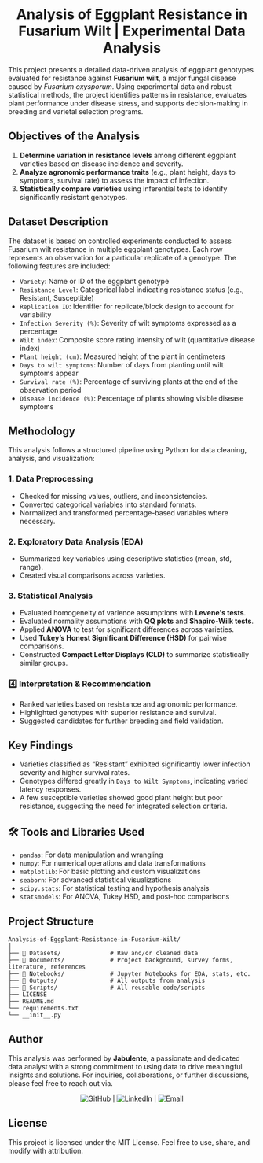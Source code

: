 <h1 align='center'> Analysis of Eggplant Resistance in Fusarium Wilt | Experimental Data Analysis</h1>

This project presents a detailed data-driven analysis of eggplant genotypes evaluated for resistance against **Fusarium wilt**, a major fungal disease caused by *Fusarium oxysporum*. Using experimental data and robust statistical methods, the project identifies patterns in resistance, evaluates plant performance under disease stress, and supports decision-making in breeding and varietal selection programs.


## Objectives of the Analysis

1. **Determine variation in resistance levels** among different eggplant varieties based on disease incidence and severity.
2. **Analyze agronomic performance traits** (e.g., plant height, days to symptoms, survival rate) to assess the impact of infection.
3. **Statistically compare varieties** using inferential tests to identify significantly resistant genotypes.


## Dataset Description

The dataset is based on controlled experiments conducted to assess Fusarium wilt resistance in multiple eggplant genotypes. Each row represents an observation for a particular replicate of a genotype. The following features are included:

- `Variety`: Name or ID of the eggplant genotype  
- `Resistance Level`: Categorical label indicating resistance status (e.g., Resistant, Susceptible)  
- `Replication ID`: Identifier for replicate/block design to account for variability  
- `Infection Severity (%)`: Severity of wilt symptoms expressed as a percentage  
- `Wilt index`: Composite score rating intensity of wilt (quantitative disease index)  
- `Plant height (cm)`: Measured height of the plant in centimeters  
- `Days to wilt symptoms`: Number of days from planting until wilt symptoms appear  
- `Survival rate (%)`: Percentage of surviving plants at the end of the observation period  
- `Disease incidence (%)`: Percentage of plants showing visible disease symptoms  


## Methodology

This analysis follows a structured pipeline using Python for data cleaning, analysis, and visualization:

### 1. Data Preprocessing
- Checked for missing values, outliers, and inconsistencies.
- Converted categorical variables into standard formats.
- Normalized and transformed percentage-based variables where necessary.

### 2. Exploratory Data Analysis (EDA)
- Summarized key variables using descriptive statistics (mean, std, range).
- Created visual comparisons across varieties.

### 3. Statistical Analysis
- Evaluated homogeneity of varience assumptions with **Levene's tests**.
- Evaluated normality assumptions with **QQ plots** and **Shapiro-Wilk tests**.
- Applied **ANOVA** to test for significant differences across varieties.
- Used **Tukey’s Honest Significant Difference (HSD)** for pairwise comparisons.
- Constructed **Compact Letter Displays (CLD)** to summarize statistically similar groups.

### 4️⃣ Interpretation & Recommendation
- Ranked varieties based on resistance and agronomic performance.
- Highlighted genotypes with superior resistance and survival.
- Suggested candidates for further breeding and field validation.


## Key Findings

- Varieties classified as “Resistant” exhibited significantly lower infection severity and higher survival rates.
- Genotypes differed greatly in `Days to Wilt Symptoms`, indicating varied latency responses.
- A few susceptible varieties showed good plant height but poor resistance, suggesting the need for integrated selection criteria.


## 🛠 Tools and Libraries Used

- `pandas`: For data manipulation and wrangling  
- `numpy`: For numerical operations and data transformations  
- `matplotlib`: For basic plotting and custom visualizations  
- `seaborn`: For advanced statistical visualizations  
- `scipy.stats`: For statistical testing and hypothesis analysis  
- `statsmodels`: For ANOVA, Tukey HSD, and post-hoc comparisons  


## Project Structure
```
Analysis-of-Eggplant-Resistance-in-Fusarium-Wilt/
│
├── 📁 Datasets/              # Raw and/or cleaned data
├── 📁 Documents/             # Project background, survey forms, literature, references
├── 📁 Notebooks/             # Jupyter Notebooks for EDA, stats, etc.
├── 📁 Outputs/               # All outputs from analysis
├── 📁 Scripts/               # All reusable code/scripts
├── LICENSE
├── README.md
└── requirements.txt
└── __init__.py
```

## Author

This analysis was performed by **Jabulente**, a passionate and dedicated data analyst with a strong commitment to using data to drive meaningful insights and solutions. For inquiries, collaborations, or further discussions, please feel free to reach out via.  


<div align="center">  
    
[![GitHub](https://img.shields.io/badge/GitHub-Jabulente-black?logo=github)](https://github.com/Jabulente)  |  [![LinkedIn](https://img.shields.io/badge/LinkedIn-Jabulente-blue?logo=linkedin)](https://linkedin.com/in/jabulente-208019349)  |  [![Email](https://img.shields.io/badge/Email-jabulente@hotmail.com-red?logo=gmail)](mailto:Jabulente@hotmail.com)  

</div>


## License
This project is licensed under the MIT License. Feel free to use, share, and modify with attribution.

